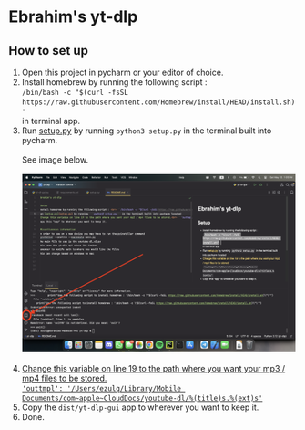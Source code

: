 # Ebrahim's yt-dlp

## How to set up
1. Open this project in pycharm or your editor of choice.
2. Install homebrew by running the following script : <br>```/bin/bash -c "$(curl -fsSL https://raw.githubusercontent.com/Homebrew/install/HEAD/install.sh)"```<br>in terminal app.
2. Run [setup.py](setup.py) by running ```python3 setup.py``` in the terminal built into pycharm. <br><br>See image below.<br><br><img src="terminal location.png" alt="image of computer screen" width="500"/><br><br>
3. [Change this variable on line 19 to the path where you want your mp3 / mp4 files to be stored.<br>```'outtmpl': '/Users/ezulq/Library/Mobile Documents/com~apple~CloudDocs/youtube-dl/%(title)s.%(ext)s'```](yt-dlp-gui.py)
4. Copy the ```dist/yt-dlp-gui``` app to wherever you want to keep it.
5. Done.



